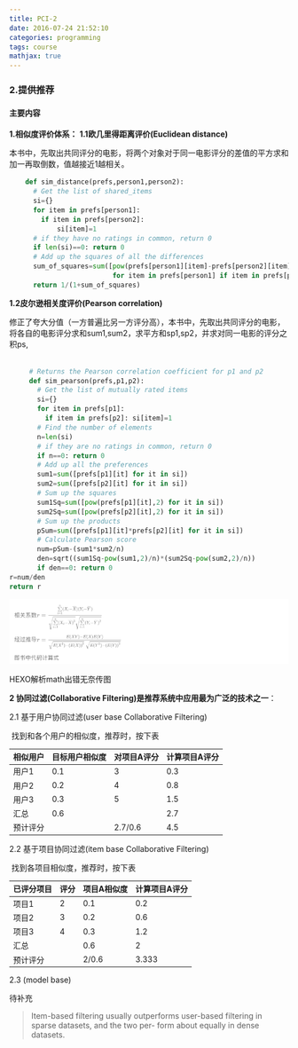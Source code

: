 ```yaml
---
title: PCI-2
date: 2016-07-24 21:52:10
categories: programming
tags: course
mathjax: true
---
```


### 2.提供推荐

#### 主要内容
**1.相似度评价体系：**
**1.1欧几里得距离评价(Euclidean distance)**

本书中，先取出共同评分的电影，将两个对象对于同一电影评分的差值的平方求和加一再取倒数，值越接近1越相关。

```python
    def sim_distance(prefs,person1,person2):
      # Get the list of shared_items
      si={} 
      for item in prefs[person1]:
        if item in prefs[person2]:
            si[item]=1
      # if they have no ratings in common, return 0
      if len(si)==0: return 0
      # Add up the squares of all the differences
      sum_of_squares=sum([pow(prefs[person1][item]-prefs[person2][item],2)
                          for item in prefs[person1] if item in prefs[person2]])
      return 1/(1+sum_of_squares)
```

**1.2皮尔逊相关度评价(Pearson correlation)**

<!-- more -->

 修正了夸大分值（一方普遍比另一方评分高），本书中，先取出共同评分的电影，将各自的电影评分求和sum1,sum2，求平方和sp1,sp2，并求对同一电影的评分之积ps, 

```python

     # Returns the Pearson correlation coefficient for p1 and p2
     def sim_pearson(prefs,p1,p2):
       # Get the list of mutually rated items
       si={}
       for item in prefs[p1]:
         if item in prefs[p2]: si[item]=1
       # Find the number of elements
       n=len(si)
       # if they are no ratings in common, return 0
       if n==0: return 0
       # Add up all the preferences
       sum1=sum([prefs[p1][it] for it in si])
       sum2=sum([prefs[p2][it] for it in si])
       # Sum up the squares
       sum1Sq=sum([pow(prefs[p1][it],2) for it in si])
       sum2Sq=sum([pow(prefs[p2][it],2) for it in si])
       # Sum up the products
       pSum=sum([prefs[p1][it]*prefs[p2][it] for it in si])
       # Calculate Pearson score
       num=pSum-(sum1*sum2/n)
       den=sqrt((sum1Sq-pow(sum1,2)/n)*(sum2Sq-pow(sum2,2)/n))
       if den==0: return 0
r=num/den
return r
```

![无奈啊](https://github.com/BaichuanWu/prictures/raw/master/PCI/2-2png.png)

HEXO解析math出错无奈传图

**2 协同过滤(Collaborative Filtering)是推荐系统中应用最为广泛的技术之一**：

2.1	基于用户协同过滤(user base Collaborative Filtering)

​	找到和各个用户的相似度，推荐时，按下表

| 相似用户 | 目标用户相似度 | 对项目A评分  | 计算项目A评分 |
| ---- | ------- | ------- | ------- |
| 用户1  | 0.1     | 3       | 0.3     |
| 用户2  | 0.2     | 4       | 0.8     |
| 用户3  | 0.3     | 5       | 1.5     |
| 汇总   | 0.6     |         | 2.7     |
| 预计评分 |         | 2.7/0.6 | 4.5     |



2.2  基于项目协同过滤(item base Collaborative Filtering)

​	找到各项目相似度，推荐时，按下表

| 已评分项目 | 评分   | 项目A相似度 | 计算项目A评分 |
| ----- | ---- | ------ | ------- |
| 项目1   | 2    | 0.1    | 0.2     |
| 项目2   | 3    | 0.2    | 0.6     |
| 项目3   | 4    | 0.3    | 1.2     |
| 汇总    |      | 0.6    | 2       |
| 预计评分  |      | 2/0.6  | 3.333   |

2.3 (model base)

待补充

> Item-based filtering usually outperforms user-based filtering in sparse datasets, and the two per-
> form about equally in dense datasets.


​				
​			
​		
​	
